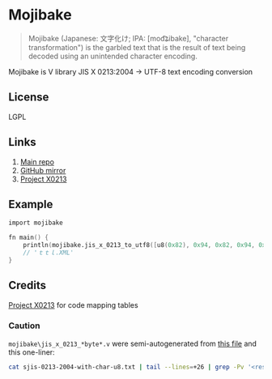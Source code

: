 # Mojibake
> Mojibake (Japanese: 文字化け; IPA: [mod͡ʑibake], "character transformation") is the garbled text that is the result of text being decoded using an unintended character encoding.

Mojibake is V library JIS X 0213:2004 -> UTF-8 text encoding conversion
## License
LGPL
## Links
1. [Main repo](https://codeberg.org/jeffangelion/mojibake)
2. [GitHub mirror](https://codeberg.org/jeffangelion/mojibake)
3. [Project X0213](https://x0213.org/index.en.html)
## Example
```v
import mojibake

fn main() {
	println(mojibake.jis_x_0213_to_utf8([u8(0x82), 0x94, 0x82, 0x94, 0x82, 0x8c, 0x2e, 0x58, 0x4d, 0x4c, 0x00]))
	// 'ｔｔｌ.XML'
}

```
## Credits
[Project X0213](https://x0213.org/index.en.html) for code mapping tables
### Caution
`mojibake\jis_x_0213_*byte*.v` were semi-autogenerated from [this file](https://x0213.org/codetable/sjis-0213-2004-with-char-u8.txt) and this one-liner:
```bash
cat sjis-0213-2004-with-char-u8.txt | tail --lines=+26 | grep -Pv '<reserved>|<doublebytes>|<control>' | awk -F '\t' '{print $2": [`"$3"`].string() // "$3" "$4}' | awk '{sub(/\[`\\u\w\w\w\w\w`\].string\(\)/, "utf32_to_str("$4")", $2); print $0}' | awk '{sub(/\(U\+/, "(0x", $2); print $0}'
```